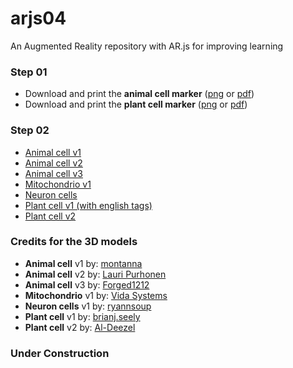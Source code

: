 # arjs04
An Augmented Reality repository with AR.js for improving learning

### Step 01
* Download and print the **animal cell marker** ([png](/assets/print/animal_cell.png) or [pdf](/assets/print/animal_cell.pdf))
* Download and print the **plant cell marker** ([png](/assets/print/plant_cell.png) or [pdf](/assets/print/plant_cell.pdf))

### Step 02
* [Animal cell v1](/source/animal_cell01.html)
* [Animal cell v2](/source/animal_cell02.html)
* [Animal cell v3](/source/animal_cell03.html)
* [Mitochondrio v1](/source/mitochondria.html)
* [Neuron cells](/source/neuron_cells.html)
* [Plant cell v1 (with english tags)](/source/plant_cell01.html)
* [Plant cell v2](/source/plant_cell02.html)

### Credits for the 3D models
* **Animal cell** v1 by: [montanna](https://sketchfab.com/3d-models/animal-cell-20-annotated-in-english-0d9f7f4257224975b2ef83a283709b2f)
* **Animal cell** v2 by: [Lauri Purhonen](https://sketchfab.com/3d-models/animal-cell-downloadable-ddc40bb0900544959f02d3ff83c32615)
* **Animal cell** v3 by: [Forged1212](https://sketchfab.com/3d-models/animal-cell-abaa9a651c834cdaa67072b32fb0024f)
* **Mitochondrio** v1 by: [Vida Systems](https://sketchfab.com/3d-models/mitochondria-cell-organelles-397631a85faa487ba1f1cc4fe5e1b7e3)
* **Neuron cells** v1 by: [ryannsoup](https://sketchfab.com/3d-models/neuronal-cell-environment-11fc6dbcc1594e9a806601bb7480f315)
* **Plant cell** v1 by: [brianj.seely](https://sketchfab.com/3d-models/plant-cell-caa4a71203254d979bb8f200a8f96eab)
* **Plant cell** v2 by: [Al-Deezel](https://sketchfab.com/Al-dezel)

### Under Construction
